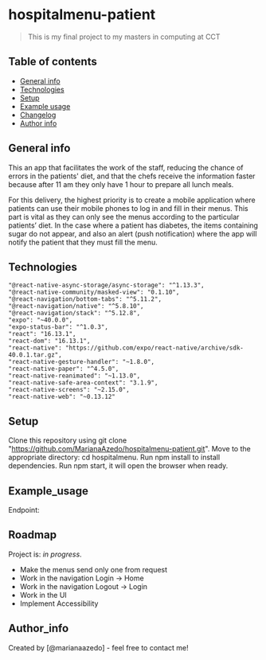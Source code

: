 # hospitalmenu-patient

> This is my final project to my masters in computing at CCT

## Table of contents

- [General info](#general-info)
- [Technologies](#technologies)
- [Setup](#setup)
- [Example usage](#Example_usage)
- [Changelog](#Changelog)
- [Author info](#Author_info)

## General info

This an app that facilitates the work of the staff, reducing the chance of errors in the patients' diet, and that the chefs receive the information faster because after 11 am they only have 1 hour to prepare all lunch meals.

For this delivery, the highest priority is to create a mobile application where patients can use their mobile phones to log in and fill in their menus. This part is vital as they can only see the menus according to the particular patients’ diet. In the case where a patient has diabetes, the items containing sugar do not appear, and also an alert (push notification) where the app will notify the patient that they must fill the menu.

## Technologies

    "@react-native-async-storage/async-storage": "^1.13.3",
    "@react-native-community/masked-view": "0.1.10",
    "@react-navigation/bottom-tabs": "^5.11.2",
    "@react-navigation/native": "^5.8.10",
    "@react-navigation/stack": "^5.12.8",
    "expo": "~40.0.0",
    "expo-status-bar": "^1.0.3",
    "react": "16.13.1",
    "react-dom": "16.13.1",
    "react-native": "https://github.com/expo/react-native/archive/sdk-40.0.1.tar.gz",
    "react-native-gesture-handler": "~1.8.0",
    "react-native-paper": "^4.5.0",
    "react-native-reanimated": "~1.13.0",
    "react-native-safe-area-context": "3.1.9",
    "react-native-screens": "~2.15.0",
    "react-native-web": "~0.13.12"

## Setup

Clone this repository using git clone "https://github.com/MarianaAzedo/hospitalmenu-patient.git".
Move to the appropriate directory: cd hospitalmenu.
Run npm install to install dependencies.
Run npm start, it will open the browser when ready.

## Example_usage

Endpoint:

## Roadmap

Project is: _in progress_.

- Make the menus send only one from request
- Work in the navigation Login -> Home
- Work in the navigation Logout -> Login
- Work in the UI
- Implement Accessibility

## Author_info

Created by [@marianaazedo] - feel free to contact me!

